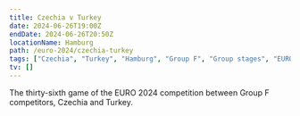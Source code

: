 ```yaml
---
title: Czechia v Turkey
date: 2024-06-26T19:00Z
endDate: 2024-06-26T20:50Z
locationName: Hamburg
path: /euro-2024/czechia-turkey
tags: ["Czechia", "Turkey", "Hamburg", "Group F", "Group stages", "EURO 2024"]
tv: []
---
```


The thirty-sixth game of the EURO 2024 competition between Group F competitors, Czechia and Turkey.
